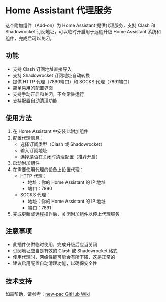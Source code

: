 # Home Assistant 代理服务

这个附加组件（Add-on）为 Home Assistant 提供代理服务，支持 Clash 和 Shadowrocket 订阅地址，可以临时开启用于远程升级 Home Assistant 系统和组件，完成后可以关闭。

## 功能

- 支持 Clash 订阅地址直接导入
- 支持 Shadowrocket 订阅地址自动转换
- 提供 HTTP 代理（7890端口）和 SOCKS 代理（7891端口）
- 简单易用的配置界面
- 支持手动开启和关闭，不会常驻运行
- 支持配置自动清理功能

## 使用方法

1. 在 Home Assistant 中安装此附加组件
2. 配置代理信息：
   - 选择订阅类型（Clash 或 Shadowrocket）
   - 输入订阅地址
   - 选择是否在关闭时清理配置（推荐开启）
3. 启动附加组件
4. 在需要使用代理的设备上设置代理：
   - HTTP 代理：
     - 地址：你的 Home Assistant 的 IP 地址
     - 端口：7890
   - SOCKS 代理：
     - 地址：你的 Home Assistant 的 IP 地址
     - 端口：7891
5. 完成更新或远程操作后，关闭附加组件以停止代理服务

## 注意事项

- 此插件仅供临时使用，完成升级后应当关闭
- 订阅地址应当是有效的 Clash 或 Shadowrocket 格式
- 使用代理时，网络性能可能会有所下降，这是正常的
- 建议启用配置自动清理功能，以确保安全性

## 技术支持

如需帮助，请参考：[new-pac GitHub Wiki](https://github.com/Alvin9999/new-pac/wiki) 